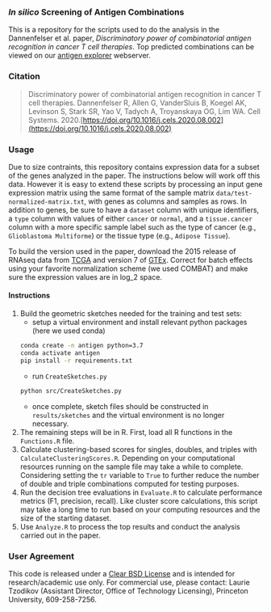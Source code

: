 ### _In silico_ Screening of Antigen Combinations
This is a repository for the scripts used to do the analysis in the Dannenfelser et al. paper, _Discriminatory power of combinatorial antigen recognition in cancer T cell therapies_. Top predicted combinations can be viewed on our [antigen explorer](http://antigen.princeton.edu) webserver.

### Citation
> Discriminatory power of combinatorial antigen recognition in cancer T cell therapies.
Dannenfelser R, Allen G, VanderSluis B, Koegel AK, Levinson S, Stark SR, Yao V, Tadych A, Troyanskaya OG, Lim WA. Cell Systems. 2020.[https://doi.org/10.1016/j.cels.2020.08.002](https://doi.org/10.1016/j.cels.2020.08.002)
<!-- (DOI badge for later?[![DOI](https://zenodo.org/badge/126377943.svg)](https://zenodo.org/badge/latestdoi/126377943)) -->

### Usage
Due to size contraints, this repository contains expression data for a subset of the genes analyzed in the paper. The instructions below will work off this data. However it is easy to extend these scripts by processing an input gene expression matrix using the same format of the sample matrix `data/test-normalized-matrix.txt`, with genes as columns and samples as rows. In addition to genes, be sure to have a `dataset` column with unique identifiers, a `type` column with values of either `cancer` or `normal`, and a `tissue.cancer` column with a more specific sample label such as the type of cancer (e.g., `Glioblastoma Multiforme`) or the tissue type (e.g., `Adipose Tissue`).

To build the version used in the paper, download the 2015 release of RNAseq data from [TCGA](https://portal.gdc.cancer.gov/) and version 7 of [GTEx](https://www.gtexportal.org/home/). Correct for batch effects using your favorite normalization scheme (we used COMBAT) and make sure the expression values are in log_2 space.

#### Instructions
1. Build the geometric sketches needed for the training and test sets:
   - setup a virtual environment and install relevant python packages (here we used conda)
   ```bash
   conda create -n antigen python=3.7
   conda activate antigen
   pip install -r requirements.txt
   ```
   - run `CreateSketches.py`
   ```bash
   python src/CreateSketches.py
   ```
   - once complete, sketch files should be constructed in `results/sketches` and the virtual environment is no longer necessary.
2. The remaining steps will be in R. First, load all R functions in the  `Functions.R` file.
3. Calculate clustering-based scores for singles, doubles, and triples with `CalculateClusteringScores.R`. Depending on your computational resources running on the sample file may take a while to complete. Considering setting the `tr` variable to `True` to further reduce the number of double and triple combinations computed for testing purposes.
4. Run the decision tree evaluations in `Evaluate.R` to calculate performance metrics (F1, precision, recall). Like cluster score calculations, this script may take a long time to run based on your computing resources and the size of the starting dataset.
5. Use `Analyze.R` to process the top results and conduct the analysis carried out in the paper.

### User Agreement
This code is released under a [Clear BSD License](https://github.com/ruthanium/antigen-combos-scripts/blob/master/LICENSE) and is intended for research/academic use only. For commercial use, please contact: Laurie Tzodikov (Assistant Director, Office of Technology Licensing), Princeton University, 609-258-7256.
